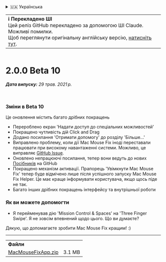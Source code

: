 <details>
<summary>🇺🇦 Українська</summary>

[🇬🇧 English (GitHub)](https://github.com/noah-nuebling/mac-mouse-fix/releases/tag/2.0.0-Beta-10)\
[🇦🇩 Català](https://redirect.macmousefix.com/?target=mmf-release&tag=2.0.0-Beta-10&locale=ca)\
[🇩🇪 Deutsch](https://redirect.macmousefix.com/?target=mmf-release&tag=2.0.0-Beta-10&locale=de)\
[🇪🇸 Español](https://redirect.macmousefix.com/?target=mmf-release&tag=2.0.0-Beta-10&locale=es)\
[🇫🇷 Français](https://redirect.macmousefix.com/?target=mmf-release&tag=2.0.0-Beta-10&locale=fr)\
[🇮🇩 Indonesia](https://redirect.macmousefix.com/?target=mmf-release&tag=2.0.0-Beta-10&locale=id)\
[🇮🇹 Italiano](https://redirect.macmousefix.com/?target=mmf-release&tag=2.0.0-Beta-10&locale=it)\
[🇭🇺 Magyar](https://redirect.macmousefix.com/?target=mmf-release&tag=2.0.0-Beta-10&locale=hu)\
[🇳🇱 Nederlands](https://redirect.macmousefix.com/?target=mmf-release&tag=2.0.0-Beta-10&locale=nl)\
[🇵🇱 Polski](https://redirect.macmousefix.com/?target=mmf-release&tag=2.0.0-Beta-10&locale=pl)\
[🇧🇷 Português (Brasil)](https://redirect.macmousefix.com/?target=mmf-release&tag=2.0.0-Beta-10&locale=pt-BR)\
[🇵🇹 Português (Portugal)](https://redirect.macmousefix.com/?target=mmf-release&tag=2.0.0-Beta-10&locale=pt-PT)\
[🇷🇴 Română](https://redirect.macmousefix.com/?target=mmf-release&tag=2.0.0-Beta-10&locale=ro)\
[🇸🇪 Svenska](https://redirect.macmousefix.com/?target=mmf-release&tag=2.0.0-Beta-10&locale=sv)\
[🇻🇳 Tiếng Việt](https://redirect.macmousefix.com/?target=mmf-release&tag=2.0.0-Beta-10&locale=vi)\
[🇹🇷 Türkçe](https://redirect.macmousefix.com/?target=mmf-release&tag=2.0.0-Beta-10&locale=tr)\
[🇨🇿 Čeština](https://redirect.macmousefix.com/?target=mmf-release&tag=2.0.0-Beta-10&locale=cs)\
[🇬🇷 Ελληνικά](https://redirect.macmousefix.com/?target=mmf-release&tag=2.0.0-Beta-10&locale=el)\
[🇷🇺 Русский](https://redirect.macmousefix.com/?target=mmf-release&tag=2.0.0-Beta-10&locale=ru)\
**🇺🇦 Українська**\
[🇮🇱 עברית](https://redirect.macmousefix.com/?target=mmf-release&tag=2.0.0-Beta-10&locale=he)\
[🇸🇦 العربية](https://redirect.macmousefix.com/?target=mmf-release&tag=2.0.0-Beta-10&locale=ar)\
[🇮🇳 हिन्दी](https://redirect.macmousefix.com/?target=mmf-release&tag=2.0.0-Beta-10&locale=hi)\
[🇹🇭 ไทย](https://redirect.macmousefix.com/?target=mmf-release&tag=2.0.0-Beta-10&locale=th)\
[🇨🇳 中文 (简体)](https://redirect.macmousefix.com/?target=mmf-release&tag=2.0.0-Beta-10&locale=zh-Hans)\
[🇨🇳 中文 (繁體)](https://redirect.macmousefix.com/?target=mmf-release&tag=2.0.0-Beta-10&locale=zh-Hant)\
[🇭🇰 中文（香港)](https://redirect.macmousefix.com/?target=mmf-release&tag=2.0.0-Beta-10&locale=zh-HK)\
[🇯🇵 日本語](https://redirect.macmousefix.com/?target=mmf-release&tag=2.0.0-Beta-10&locale=ja)\
[🇰🇷 한국어](https://redirect.macmousefix.com/?target=mmf-release&tag=2.0.0-Beta-10&locale=ko)\
[Help translate Mac Mouse Fix to different languages!](https://github.com/noah-nuebling/mac-mouse-fix/discussions/731)
</details>
<table align=><td>
<b>ℹ️ Перекладено ШІ</b><br>
Цей реліз GitHub перекладено за допомогою ШІ Claude. Можливі помилки.<br>
Щоб переглянути оригінальну англійську версію, <a href="https://github.com/noah-nuebling/mac-mouse-fix/releases/tag/2.0.0-Beta-10">натисніть тут</a>.
</td></table>

<table></table>

# 2.0.0 Beta 10
***Дата випуску:** 29 трав. 2021 р.*

<br>

### Зміни в Beta 10

Це оновлення містить багато дрібних покращень

- Перероблено екран 'Надати доступ до спеціальних можливостей'
- Покращено чутливість дій Click and Drag
- Додано посилання 'Отримати допомогу' до розділу 'Більше...'
- Виправлено проблему, коли дії Mac Mouse Fix іноді переставали працювати при високому навантаженні системи. Можливо, це виправляє [GitHub Issue](https://github.com/noah-nuebling/mac-mouse-fix/issues/111).
- Оновлено непрацюючі посилання, тепер вони ведуть до нових [Посібників](https://github.com/noah-nuebling/mac-mouse-fix/discussions/categories/guides) на GitHub
- Покращено механізм активації. Прапорець 'Увімкнути Mac Mouse Fix' тепер буде відмічено лише після успішного запуску Mac Mouse Fix Helper. Це має краще інформувати користувача, якщо щось піде не так.
- Багато інших дрібних покращень інтерфейсу та внутрішньої роботи

### Як ви можете допомогти
- Я перейменував дію 'Mission Control & Spaces' на 'Three Finger Swipe'. Я не зовсім впевнений щодо цього. Що ви думаєте?

Дякую, що допомагаєте зробити Mac Mouse Fix кращим! :)

---

<table align="start">
<tr>
    <td colspan=2>
        <b>Файли</b>
    </td>
</tr>
<tr>
    <td><a href="https://github.com/noah-nuebling/mac-mouse-fix/releases/download/2.0.0-Beta-10/MacMouseFixApp.zip">MacMouseFixApp.zip</a></td>
    <td>3.1 MB</td>
</tr>
</table>